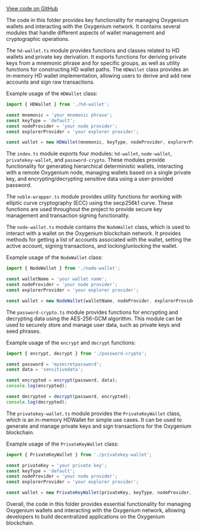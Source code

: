 [View code on GitHub](https://github.com/oxygenium-network/oxygenium-web3/.autodoc/docs/json/packages/web3-wallet/src)

The code in this folder provides key functionality for managing Oxygenium wallets and interacting with the Oxygenium network. It contains several modules that handle different aspects of wallet management and cryptographic operations.

The `hd-wallet.ts` module provides functions and classes related to HD wallets and private key derivation. It exports functions for deriving private keys from a mnemonic phrase and for specific groups, as well as utility functions for constructing HD wallet paths. The `HDWallet` class provides an in-memory HD wallet implementation, allowing users to derive and add new accounts and sign raw transactions.

Example usage of the `HDWallet` class:

```javascript
import { HDWallet } from './hd-wallet';

const mnemonic = 'your mnemonic phrase';
const keyType = 'default';
const nodeProvider = 'your node provider';
const explorerProvider = 'your explorer provider';

const wallet = new HDWallet(mnemonic, keyType, nodeProvider, explorerProvider);
```

The `index.ts` module exports four modules: `hd-wallet`, `node-wallet`, `privatekey-wallet`, and `password-crypto`. These modules provide functionality for generating hierarchical deterministic wallets, interacting with a remote Oxygenium node, managing wallets based on a single private key, and encrypting/decrypting sensitive data using a user-provided password.

The `noble-wrapper.ts` module provides utility functions for working with elliptic curve cryptography (ECC) using the secp256k1 curve. These functions are used throughout the project to provide secure key management and transaction signing functionality.

The `node-wallet.ts` module contains the `NodeWallet` class, which is used to interact with a wallet on the Oxygenium blockchain network. It provides methods for getting a list of accounts associated with the wallet, setting the active account, signing transactions, and locking/unlocking the wallet.

Example usage of the `NodeWallet` class:

```javascript
import { NodeWallet } from './node-wallet';

const walletName = 'your wallet name';
const nodeProvider = 'your node provider';
const explorerProvider = 'your explorer provider';

const wallet = new NodeWallet(walletName, nodeProvider, explorerProvider);
```

The `password-crypto.ts` module provides functions for encrypting and decrypting data using the AES-256-GCM algorithm. This module can be used to securely store and manage user data, such as private keys and seed phrases.

Example usage of the `encrypt` and `decrypt` functions:

```javascript
import { encrypt, decrypt } from './password-crypto';

const password = 'mysecretpassword';
const data = 'sensitivedata';

const encrypted = encrypt(password, data);
console.log(encrypted);

const decrypted = decrypt(password, encrypted);
console.log(decrypted);
```

The `privatekey-wallet.ts` module provides the `PrivateKeyWallet` class, which is an in-memory HDWallet for simple use cases. It can be used to generate and manage private keys and sign transactions for the Oxygenium blockchain.

Example usage of the `PrivateKeyWallet` class:

```javascript
import { PrivateKeyWallet } from './privatekey-wallet';

const privateKey = 'your private key';
const keyType = 'default';
const nodeProvider = 'your node provider';
const explorerProvider = 'your explorer provider';

const wallet = new PrivateKeyWallet(privateKey, keyType, nodeProvider, explorerProvider);
```

Overall, the code in this folder provides essential functionality for managing Oxygenium wallets and interacting with the Oxygenium network, allowing developers to build decentralized applications on the Oxygenium blockchain.
